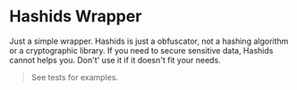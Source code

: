 # Hashids Wrapper

Just a simple wrapper. Hashids is just a obfuscator, not a hashing algorithm or a cryptographic library. If you need to secure sensitive data, Hashids cannot helps you. Don't' use it if it doesn't fit your needs.

> See tests for examples.
